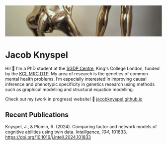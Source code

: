 ![Louise Bourgeois, 1993, Arch of Hysteria](arch_of_hysteria.jpg)

# Jacob Knyspel

Hi! 👋 I'm a PhD student at the [SGDP Centre](https://www.kcl.ac.uk/sgdp), King's College London, funded by the [KCL MRC DTP](https://kcl-mrcdtp.com/). My area of research is the genetics of common mental health problems. I’m especially interested in improving causal inference and phenotypic specificity in genetics research using methods such as graphical modelling and structural equation modelling.

Check out my (work in progress) website! 🔗 [jacobknyspel.github.io](https://jacobknyspel.github.io/)

## Recent Publications

Knyspel, J., & Plomin, R. (2024). Comparing factor and network models of cognitive abilities using twin data. *Intelligence*, *104*, 101833. https://doi.org/10.1016/j.intell.2024.101833

<!--
**jacobknyspel/jacobknyspel** is a ✨ _special_ ✨ repository because its `README.md` (this file) appears on your GitHub profile.

Here are some ideas to get you started:

- 🔭 I’m currently working on ...
- 🌱 I’m currently learning ...
- 👯 I’m looking to collaborate on ...
- 🤔 I’m looking for help with ...
- 💬 Ask me about ...
- 📫 How to reach me: ...
- 😄 Pronouns: ...
- ⚡ Fun fact: ...
-->

